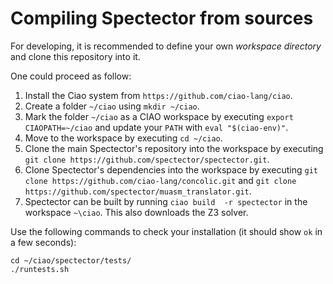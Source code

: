 # Compiling Spectector from sources

For developing, it is recommended to define your own
_workspace directory_ and clone this repository into it.

One could proceed as follow:
1. Install the Ciao system from `https://github.com/ciao-lang/ciao`.
2.  Create a folder `~/ciao` using `mkdir ~/ciao`.
3.  Mark the folder `~/ciao` as a CIAO workspace by executing `export CIAOPATH=~/ciao` and update your `PATH` with `eval "$(ciao-env)"`. 
4.  Move to the workspace by executing `cd ~/ciao`.
5.  Clone the main Spectector's repository into the workspace by executing `git clone https://github.com/spectector/spectector.git`.
6.  Clone Spectector's dependencies into the workspace by executing `git clone https://github.com/ciao-lang/concolic.git` and `git clone https://github.com/spectector/muasm_translator.git`.
7. Spectector can be built by running `ciao build  -r spectector`  in the workspace `~\ciao`. This also downloads the Z3 solver.

Use the following commands to check your installation (it should show `ok` in a few seconds):
```
cd ~/ciao/spectector/tests/
./runtests.sh
```